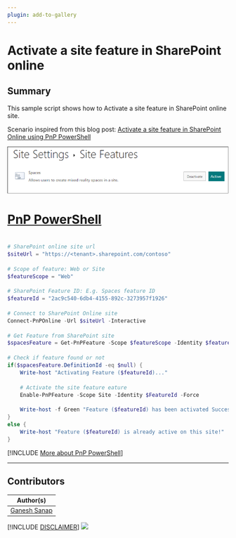 ```yaml
---
plugin: add-to-gallery
---
```


# Activate a site feature in SharePoint online

## Summary

This sample script shows how to Activate a site feature in SharePoint online site.

Scenario inspired from this blog post: [Activate a site feature in SharePoint Online using PnP PowerShell](https://ganeshsanapblogs.wordpress.com/2020/12/03/activate-a-site-feature-in-sharepoint-online-using-pnp-powershell/)

![Outupt Screenshot](assets/output.png)

# [PnP PowerShell](#tab/pnpps)

```powershell

# SharePoint online site url
$siteUrl = "https://<tenant>.sharepoint.com/contoso"

# Scope of feature: Web or Site
$featureScope = "Web"

# SharePoint Feature ID: E.g. Spaces feature ID
$featureId = "2ac9c540-6db4-4155-892c-3273957f1926"	

# Connect to SharePoint Online site  
Connect-PnPOnline -Url $siteUrl -Interactive

# Get Feature from SharePoint site
$spacesFeature = Get-PnPFeature -Scope $featureScope -Identity $featureId

# Check if feature found or not
if($spacesFeature.DefinitionId -eq $null) {  
    Write-host "Activating Feature ($featureId)..." 
	
    # Activate the site feature eature
    Enable-PnPFeature -Scope Site -Identity $FeatureId -Force
 
    Write-host -f Green "Feature ($featureId) has been activated Successfully!"
}
else {
    Write-host "Feature ($featureId) is already active on this site!"
}

```

[!INCLUDE [More about PnP PowerShell](../../docfx/includes/MORE-PNPPS.md)]

***

## Contributors

| Author(s) |
|-----------|
| [Ganesh Sanap](https://ganeshsanapblogs.wordpress.com/about) |

[!INCLUDE [DISCLAIMER](../../docfx/includes/DISCLAIMER.md)]
<img src="https://pnptelemetry.azurewebsites.net/script-samples/scripts/spo-activate-site-feature" aria-hidden="true" />
